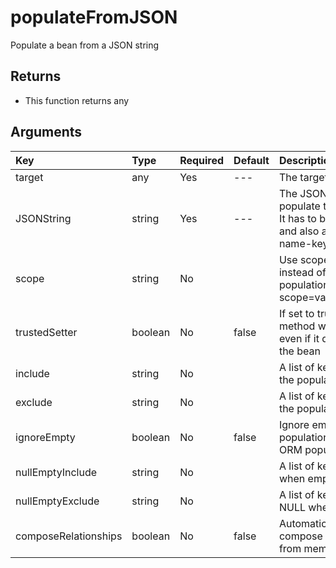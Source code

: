 # populateFromJSON

Populate a bean from a JSON string

## Returns

* This function returns any

## Arguments

| Key | Type | Required | Default | Description |
| :--- | :--- | :--- | :--- | :--- |
| target | any | Yes | --- | The target to populate |
| JSONString | string | Yes | --- | The JSON string to populate the object with. It has to be valid JSON and also a structure with name-key value pairs. |
| scope | string | No |  | Use scope injection instead of setters population. Ex: scope=variables.instance. |
| trustedSetter | boolean | No | false | If set to true, the setter method will be called even if it does not exist in the bean |
| include | string | No |  | A list of keys to include in the population |
| exclude | string | No |  | A list of keys to include in the population |
| ignoreEmpty | boolean | No | false | Ignore empty values on populations, great for ORM population |
| nullEmptyInclude | string | No |  | A list of keys to NULL when empty |
| nullEmptyExclude | string | No |  | A list of keys to NOT NULL when empty |
| composeRelationships | boolean | No | false | Automatically attempt to compose relationships from memento |

